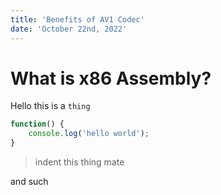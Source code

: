 ```yaml
---
title: 'Benefits of AV1 Codec'
date: 'October 22nd, 2022'
---
```


# What is x86 Assembly?

Hello this is a `thing`

```javascript
function() {
    console.log('hello world');
}
```

> indent this thing mate

and such